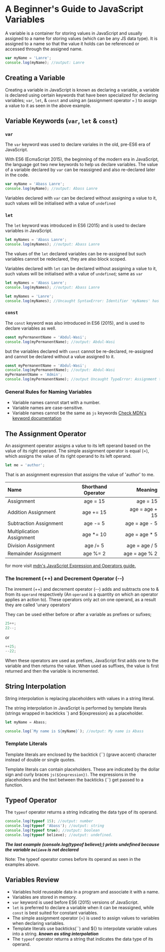 # A Beginner's Guide to JavaScript Variables

A variable is a container for storing values in JavaScript and usually assigned to a name for storing values (which can be any JS data type).
It is assigned to a name so that the value it holds can be referenced or accessed through the assigned name.

```js
var myName = 'Lanre';
console.log(myName); //output: Lanre
```

## Creating a Variable

Creating a variable in JavaScript is known as declaring a variable, a variable is declared using certain keywords that have been specialized for declaring variables; `var`, `let`, & `const` and using an (assignment operator `=` ) to assign a value to it as seen in the above example.

## Variable Keywords (`var`, `let` & `const`)

### `var`

The `var` keyword was used to declare variales in the old, pre-ES6 era of JavaScript.

With ES6 (EcmaScript 2015), the beginning of the modern era in JavaScript, the language got two new keywords to help us declare variables. The value of a variable declared by `var` can be reassigned and also re-declared later in the code.

```js
var myName = 'Abass Lanre';
console.log(myName); //output: Abass Lanre
```

Variables declared with `var` can be declared without assigning a value to it, such values will be initialised with a value of `undefined`

### `let`

The `let` keyword was introduced in ES6 (2015) and is used to declare variables in JavaScript.

```js
let myNames = 'Abass Lanre';
console.log(myNames); //output: Abass Lanre
```

The values of the `let` declared variables can be re-assigned but such variables cannot be redeclared, they are also block scoped.

Variables declared with `let` can be declared without assigning a value to it, such values will be initialised with a value of `undefined`; same as `var`

```js
let myNames = 'Abass Lanre';
console.log(myNames); //output: Abass Lanre

let myNames = 'Lanre';
console.log(myNames); //Uncaught SyntaxError: Identifier 'myNames' has already been declared
```

### `const`

The `const` keyword was also introduced in ES6 (2015), and is used to declare variables as well.

```js
const myPermanentName = 'Abdul-Wasi';
console.log(myPermanentName); //output: Abdul-Wasi
```

but the variables declared with `const` cannot be re-declared, re-assigned and cannot be declared without a value assigned to it.

```js
const myPermanentName = 'Abdul-Wasi';
console.log(myPermanentName); //output: Abdul-Wasi
myPermanentName = 'Admin';
console.log(myPermanentName); //output Uncaught TypeError: Assignment to constant variable.
```

### General Rules for Naming Variables

- Variable names cannot start with a number.
- Variable names are case-sensitive.
- Variable names cannot be the same as `js` keywords [Check MDN's keyword documentation](https://developer.mozilla.org/en-US/docs/Web/JavaScript/Reference/Lexical_grammar)

## The Assignment Operator

An assignment operator assigns a value to its left operand based on the value of its right operand. The simple assignment operator is equal (=), which assigns the value of its right operand to its left operand.

```js
let me = 'author';
```

That is an assignment expression that assigns the value of 'author' to me.

| Name                      | Shorthand Operator |        Meaning |
| :------------------------ | :----------------: | -------------: |
| Assignment                |      age = 15      |       age = 15 |
| Addition Assignment       |     age += 15      | age = age + 15 |
| Subtraction Assignment    |      age -= 5      |  age = age - 5 |
| Multiplication Assignment |     age \*= 10     | age = age \* 5 |
| Division Assignment       |      age /= 5      |  age = age / 5 |
| Remainder Assignment      |      age %= 2      |  age = age % 2 |

for more visit [mdn's JavaScript Expression and Operators guide.](https://developer.mozilla.org/en-US/docs/Web/JavaScript/Guide/Expressions_and_Operators)

### The Increment (++) and Decrement Operator (--)

The inrement (++) and decrement operator (--) adds and subtracts one to & from its `operand` respectively (An `operand` is a quantity on which an operator applies an action to).
These operators only act on one operand, as a result they are called 'unary operators'

They can be used either before or after a variable as prefixes or sufixes;

```js
25++;
22--;
```

or

```js
++25;
--22;
```

When these operators are used as prefixes, JavaScript first adds one to the variable and then returns the value. When used as suffixes, the value is first returned and then the variable is incremented.

## String Interpolation

String interpolation is replacing placeholders with values in a string literal.

The string interpolation in JavaScript is performed by template literals (strings wrapped in backticks `) and \${expression} as a placeholder.

```js
let myName = Abass;

console.log(`My name is ${myName}`); //output: My name is Abass
```

### Template Literals

Template literals are enclosed by the backtick (``) (grave accent) character instead of double or single quotes.

Template literals can contain placeholders. These are indicated by the dollar sign and curly braces `js(${expression})`. The expressions in the placeholders and the text between the backticks (``) get passed to a function.

## Typeof Operator

The `typeof` operator returns a string indicating the data type of its operand.

```js
console.log(typeof 15); //output: number
console.log(typeof 'Abass'); //output: string
console.log(typeof true); //output: boolean
console.log(typeof believe); //output: undefined.
```

**_The last example (console.log(typeof believe);) prints undefined because the variable `believe` is not declared_**

Note: The typeof operator comes before its operand as seen in the examples above.

## Variables Review

- Variables hold reuseable data in a program and associate it with a name.
- Variables are stored in memory.
- `var` keyword is used before ES6 (2015) versions of JavaScript.
- `let` is preferred to declare a variable when it can be reassigned, while `const` is best suited for constant variables.
- The simple assignment operator (=) is used to assign values to variables when declaring variables.
- Template literals use backticks(``) and \${} to interpolate variable values into a string. **_known as sting interpolation_**
- The `typeof` operator returns a string that indicates the data type of its operand.
